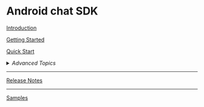 # Android chat SDK

[Introduction](./IntroductionAndroid.md)

[Getting Started](./GettingStartedAndroid.md)

[Quick Start](./QuickStartAndroid.md)

<details>
<summary>
<i>Advanced Topics</i>
</summary>


  - <details><summary>Chat creation</summary> 
      
    - [Chat create and restore](./ChatRestoringAndroid.md)
    * [Chat availability](./android_chat_availability.md)
    * [Chat Settings](./ChatSettingsAndroid.md)
    * [Chat Engagement](./ChatEngagement.md)
    * [Chat Continuity](./ChatContinuation.md)
    </details>
  
  - <details><summary>Live Bold Chat</summary>

    * [Live chat with BoldAccount](./LiveBoldChatAdvanceAndroid.md)
    * [Present Forms](./PresentFormsAndroid.md)
    * [Live Chat components](./Live-Components-android.md)
    * [Handover support](./HandoverAndroid.md)
    </details>
    
  - <details><summary>Ai Chat</summary>
  
    * [On load messages](./On-load-messages-injection-Android.md)
    * [Personal Information](./Personal_Information.md)
    * [Incoming components](./Incoming-component-Android.md)
    * [Feedback](./FeedbackAndroid.md)
    </details>


  - <details><summary>Messaging Chat</summary>
  
    * [Messaging conversation](./AsyncChatAdvanceAndroid.md)
    </details>
  


  - [TLSv1.2 support](./Tlsv1.2Android.md)   
      
  - [Voice support](./voice-to-voice-android.md)   
      
  - [History support](./HistorySupportAndroid.md)
      
  - [Content upload support](./FileUploadAndroid.md)

  - <details><summary>Tracking chat events, states and notifications</summary>
  
    * [Chat lifecycle events](./ChatLifecycleEventsAndroid.md)
    * [Events and notifications](./Listeners-and-subscriptions-android.md)
    * [User Tracking](./UserTrackingAndroid.md)
    </details>

  - <details><summary>Autocomplete support</summary>

    * [In chat](./Conversation-Autocomplete-android.md)
    * [Standalone component](./AutocompleteStandaloneAndroid.md)
    </details>

  - <details><summary>UI components</summary>
  
    * [Customization Overview](./ChatCustomizationsAndroid.md)
    * [User input field](./UserInputFieldAndroid.md)
    * [Date and time](./DateAndTimeAndroid.md)
    * [System message](./SystemMessageAndroid.md)
    * [Incoming message](./IncomingMessageAndroiod.md)
    * [Feedback](./FeedbackAndroid.md)
    * [Live Chatbar](./LiveChatbarAndroid.md)
    * [Live queue position](./LiveQueuePositionAndroid.md)
    * [Agent Typing](./AgentTypingAndroid.md)
    * [File upload progress](./FileUploadAndroid.md#uicustom)
    </details>

</details>

---

[Release Notes](./ReleaseNotesAndroid.md)

---

[Samples](https://github.com/bold360ai/bold360-mobile-samples-android)